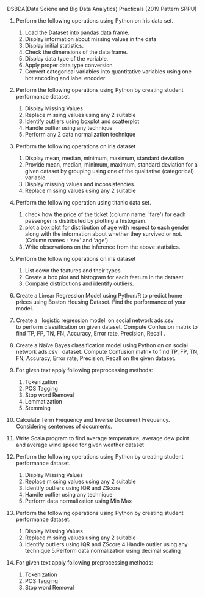 DSBDA(Data Sciene and Big Data Analytics) Practicals (2019 Pattern SPPU)

1. Perform the following operations using Python on Iris data set.
    1. Load the Dataset into pandas data frame.
    2. Display information about missing values in the data
    3. Display initial statistics.
    4. Check the dimensions of the data frame.
    5. Display data type of the variable.
    6. Apply proper data type conversion
    7. Convert categorical variables into quantitative variables using one hot
    encoding and label encoder

2. Perform the following operations using Python by creating student performance dataset.
    1. Display Missing Values
    2. Replace missing values using any 2 suitable
    3. Identify outliers using boxplot and scatterplot
    4. Handle outlier using any technique
    5. Perform any 2 data normalization technique

3. Perform the following operations on iris dataset
    1. Display mean, median, minimum, maximum, standard deviation
    2. Provide mean, median, minimum, maximum, standard deviation for a
    given dataset by grouping using one of the qualitative (categorical)
    variable
    3. Display missing values and inconsistencies.
    4. Replace missing values using any 2 suitable

4. Perform the following operation using titanic data set.
    1. check how the price of the ticket (column name: &#39;fare&#39;) for each
    passenger is distributed by plotting a histogram.
    2. plot a box plot for distribution of age with respect to each gender along
    with the information about whether they survived or not. (Column
    names : &#39;sex&#39; and &#39;age&#39;)
    3. Write observations on the inference from the above statistics.
    
5. Perform the following operations on iris dataset
    1. List down the features and their types
    2. Create a box plot and histogram for each feature in the dataset.
    3. Compare distributions and identify outliers.

6. Create a Linear Regression Model using Python/R to predict home prices using Boston Housing Dataset. 
Find the performance of your model.

7. Create a   logistic regression model  on social network ads.csv to perform classification on given dataset. Compute Confusion matrix to find TP, FP, TN, FN, Accuracy, Error rate, Precision, Recall .

8. Create a Naïve Bayes classification model using Python on on social network ads.csv   dataset. 
Compute Confusion matrix to find TP, FP, TN, FN, Accuracy, Error rate, Precision, Recall on the given dataset.

9. For given text apply following preprocessing methods:
    1. Tokenization
    2. POS Tagging
    3. Stop word Removal
    4. Lemmatization
    5. Stemming

10. Calculate Term Frequency and Inverse Document Frequency. Considering sentences of documents.

11. Write Scala program to find average temperature, average dew point and average wind speed for given weather dataset

12. Perform the following operations using Python by creating student performance dataset.
    1. Display Missing Values
    2. Replace missing values using any 2 suitable
    3. Identify outliers using IQR and ZScore
    4. Handle outlier using any technique
    5. Perform data normalization using Min Max

13. Perform the following operations using Python by creating student performance dataset.
    1. Display Missing Values
    2. Replace missing values using any 2 suitable
    3. Identify outliers using IQR and ZScore
    4.Handle outlier using any technique
    5.Perform data normalization using decimal scaling

14. For given text apply following preprocessing methods:
    1. Tokenization
    2. POS Tagging
    3. Stop word Removal
